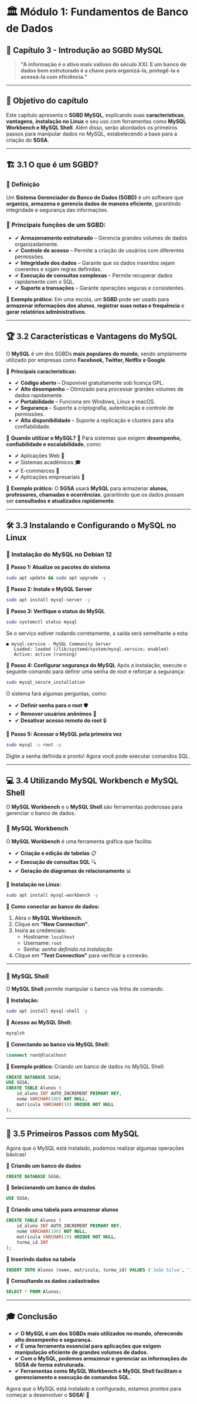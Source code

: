 # 🏛 **Módulo 1: Fundamentos de Banco de Dados**

## 📖 **Capítulo 3 - Introdução ao SGBD MySQL**

> **"A informação é o ativo mais valioso do século XXI. E um banco de dados bem estruturado é a chave para organizá-la, protegê-la e acessá-la com eficiência."**

------

## 📌 **Objetivo do capítulo**

Este capítulo apresenta o **SGBD MySQL**, explicando suas **características**, **vantagens**, **instalação no Linux** e seu uso com ferramentas como **MySQL Workbench e MySQL Shell**. Além disso, serão abordados os primeiros passos para manipular dados no MySQL, estabelecendo a base para a criação do **SGSA**.

------

## 🏗 **3.1 O que é um SGBD?**

### 📌 **Definição**

Um **Sistema Gerenciador de Banco de Dados (SGBD)** é um software que **organiza, armazena e gerencia dados de maneira eficiente**, garantindo integridade e segurança das informações.

### 📌 **Principais funções de um SGBD:**

- ✔ **Armazenamento estruturado** – Gerencia grandes volumes de dados organizadamente.
- ✔ **Controle de acesso** – Permite a criação de usuários com diferentes permissões.
- ✔ **Integridade dos dados** – Garante que os dados inseridos sejam coerentes e sigam regras definidas.
- ✔ **Execução de consultas complexas** – Permite recuperar dados rapidamente com o SQL.
- ✔ **Suporte a transações** – Garante operações seguras e consistentes.

🔎 **Exemplo prático:**
 Em uma escola, um **SGBD** pode ser usado para **armazenar informações dos alunos**, **registrar suas notas e frequência** e **gerar relatórios administrativos**.

------

## 🏆 **3.2 Características e Vantagens do MySQL**

O **MySQL** é um dos SGBDs **mais populares do mundo**, sendo amplamente utilizado por empresas como **Facebook, Twitter, Netflix e Google**.

🔹 **Principais características:**
- ✔ **Código aberto** – Disponível gratuitamente sob licença GPL.
- ✔ **Alto desempenho** – Otimizado para processar grandes volumes de dados rapidamente.
- ✔ **Portabilidade** – Funciona em Windows, Linux e macOS.
- ✔ **Segurança** – Suporte a criptografia, autenticação e controle de permissões.
- ✔ **Alta disponibilidade** – Suporte a replicação e clusters para alta confiabilidade.

🔹 **Quando utilizar o MySQL?**
 🎯 Para sistemas que exigem **desempenho, confiabilidade e escalabilidade**, como:
 - ✔ Aplicações Web 📡
 - ✔ Sistemas acadêmicos 🎓
 - ✔ E-commerces 🛒
 - ✔ Aplicações empresariais 🏢

🔎 **Exemplo prático:**
 O **SGSA** usará **MySQL** para armazenar **alunos, professores, chamadas e ocorrências**, garantindo que os dados possam ser **consultados e atualizados rapidamente**.

------

## 🛠️ **3.3 Instalando e Configurando o MySQL no Linux**

### 📌 **Instalação do MySQL no Debian 12**

📢 **Passo 1: Atualize os pacotes do sistema**

```bash
sudo apt update && sudo apt upgrade -y
```

📢 **Passo 2: Instale o MySQL Server**

```bash
sudo apt install mysql-server -y
```

📢 **Passo 3: Verifique o status do MySQL**

```bash
sudo systemctl status mysql
```

Se o serviço estiver rodando corretamente, a saída será semelhante a esta:

```
● mysql.service - MySQL Community Server
   Loaded: loaded (/lib/systemd/system/mysql.service; enabled)
   Active: active (running)
```

📢 **Passo 4: Configurar segurança do MySQL**
 Após a instalação, execute o seguinte comando para definir uma senha de root e reforçar a segurança:

```bash
sudo mysql_secure_installation
```

O sistema fará algumas perguntas, como:
- ✔ **Definir senha para o root** 🛡️
- ✔ **Remover usuários anônimos** 🚫
- ✔ **Desativar acesso remoto do root** 🔒

📢 **Passo 5: Acessar o MySQL pela primeira vez**

```bash
sudo mysql -u root -p
```

Digite a senha definida e pronto! Agora você pode executar comandos SQL.

------

## 💻 **3.4 Utilizando MySQL Workbench e MySQL Shell**

O **MySQL Workbench** e o **MySQL Shell** são ferramentas poderosas para gerenciar o banco de dados.

### 📌 **MySQL Workbench**

O **MySQL Workbench** é uma ferramenta gráfica que facilita:
- ✔ **Criação e edição de tabelas** 📋
- ✔ **Execução de consultas SQL** 🔍
- ✔ **Geração de diagramas de relacionamento** 📊

📢 **Instalação no Linux:**

```bash
sudo apt install mysql-workbench -y
```

📢 **Como conectar ao banco de dados:**

1. Abra o **MySQL Workbench**.
2. Clique em **"New Connection"**.
3. Insira as credenciais:
   - Hostname: `localhost`
   - Username: `root`
   - Senha: *senha definida na instalação*
4. Clique em **"Test Connection"** para verificar a conexão.

------

### 📌 **MySQL Shell**

O **MySQL Shell** permite manipular o banco via linha de comando.

📢 **Instalação:**

```bash
sudo apt install mysql-shell -y
```

📢 **Acesso ao MySQL Shell:**

```bash
mysqlsh
```

📢 **Conectando ao banco via MySQL Shell:**

```sql
\connect root@localhost
```

📢 **Exemplo prático:** Criando um banco de dados no MySQL Shell:

```sql
CREATE DATABASE SGSA;
USE SGSA;
CREATE TABLE Alunos (
    id_aluno INT AUTO_INCREMENT PRIMARY KEY,
    nome VARCHAR(100) NOT NULL,
    matricula VARCHAR(10) UNIQUE NOT NULL
);
```

------

## 🚀 **3.5 Primeiros Passos com MySQL**

Agora que o MySQL está instalado, podemos realizar algumas operações básicas!

📢 **Criando um banco de dados**

```sql
CREATE DATABASE SGSA;
```

📢 **Selecionando um banco de dados**

```sql
USE SGSA;
```

📢 **Criando uma tabela para armazenar alunos**

```sql
CREATE TABLE Alunos (
    id_aluno INT AUTO_INCREMENT PRIMARY KEY,
    nome VARCHAR(100) NOT NULL,
    matricula VARCHAR(10) UNIQUE NOT NULL,
    turma_id INT
);
```

📢 **Inserindo dados na tabela**

```sql
INSERT INTO Alunos (nome, matricula, turma_id) VALUES ('João Silva', '12345', 3);
```

📢 **Consultando os dados cadastrados**

```sql
SELECT * FROM Alunos;
```

------

## 🎓 **Conclusão**

- ✔ **O MySQL é um dos SGBDs mais utilizados no mundo, oferecendo alto desempenho e segurança.**
- ✔ **É uma ferramenta essencial para aplicações que exigem manipulação eficiente de grandes volumes de dados.**
- ✔ **Com o MySQL, podemos armazenar e gerenciar as informações do SGSA de forma estruturada.**
- ✔ **Ferramentas como MySQL Workbench e MySQL Shell facilitam o gerenciamento e execução de comandos SQL.**

Agora que o MySQL está instalado e configurado, estamos prontos para começar a desenvolver o **SGSA**! 🚀
